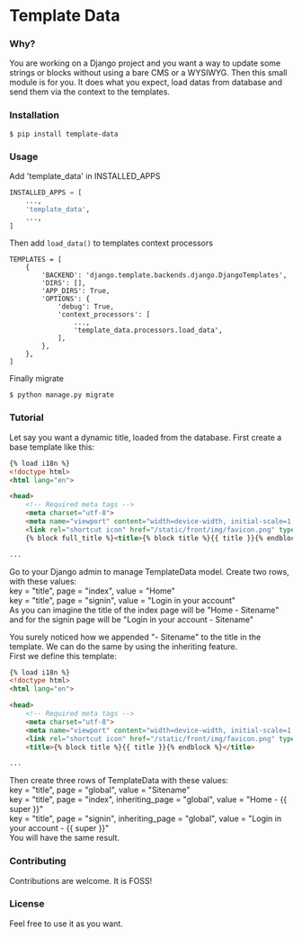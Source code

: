 # Template Data

### Why?
You are working on a Django project and you want a way to update some strings 
or blocks without using a bare CMS or a WYSIWYG. Then this small module is for
 you. It does what you expect, load datas from database and send them via
 the context to the templates.

### Installation
    $ pip install template-data
    
### Usage
Add 'template_data' in INSTALLED_APPS  
```python
INSTALLED_APPS = [
    ...,
    'template_data',
    ...,
]
```
Then add `load_data()` to templates context processors
```
TEMPLATES = [
    {
        'BACKEND': 'django.template.backends.django.DjangoTemplates',
        'DIRS': [],
        'APP_DIRS': True,
        'OPTIONS': {
            'debug': True,
            'context_processors': [
                ...,
                'template_data.processors.load_data',
            ],
        },
    },
]
```
Finally migrate

    $ python manage.py migrate
    
### Tutorial
Let say you want a dynamic title, loaded from the database. First create a base
 template like this:
```html
{% load i18n %}
<!doctype html>
<html lang="en">

<head>
    <!-- Required meta tags -->
    <meta charset="utf-8">
    <meta name="viewport" content="width=device-width, initial-scale=1, shrink-to-fit=no">
    <link rel="shortcut icon" href="/static/front/img/favicon.png" type="image/x-icon">
    {% block full_title %}<title>{% block title %}{{ title }}{% endblock %} - Sitename</title>{% endblock %}

...
```
Go to your Django admin to manage TemplateData model. Create two rows, with these
values:  
key = "title", page = "index", value = "Home"  
key = "title", page = "signin", value = "Login in your account"  
As you can imagine the title of the index page will be "Home - Sitename" and
 for the signin page will be "Login in your account - Sitename"
 
You surely noticed how we appended "- Sitename" to the title in the template.
 We can do the same by using the inheriting feature.  
First we define this template:
```html
{% load i18n %}
<!doctype html>
<html lang="en">

<head>
    <!-- Required meta tags -->
    <meta charset="utf-8">
    <meta name="viewport" content="width=device-width, initial-scale=1, shrink-to-fit=no">
    <link rel="shortcut icon" href="/static/front/img/favicon.png" type="image/x-icon">
    <title>{% block title %}{{ title }}{% endblock %}</title>

...
```
Then create three rows of TemplateData with these values:  
key = "title", page = "global", value = "Sitename"  
key = "title", page = "index", inheriting_page = "global", value = "Home - {{ super }}"  
key = "title", page = "signin", inheriting_page = "global", value = "Login in your account - {{ super }}"  
You will have the same result.

### Contributing
Contributions are welcome. It is FOSS!

### License
Feel free to use it as you want.
